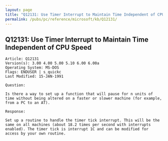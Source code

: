 ```yaml
---
layout: page
title: "Q12131: Use Timer Interrupt to Maintain Time Independent of CPU Speed"
permalink: /pubs/pc/reference/microsoft/kb/Q12131/
---
```


## Q12131: Use Timer Interrupt to Maintain Time Independent of CPU Speed

	Article: Q12131
	Version(s): 3.00 4.00 5.00 5.10 6.00 6.00a
	Operating System: MS-DOS
	Flags: ENDUSER | s_quickc
	Last Modified: 15-JAN-1991
	
	Question:
	
	Is there a way to set up a function that will pause for n units of
	time without being altered on a faster or slower machine (for example,
	from a PC to an AT).
	
	Response:
	
	Set up a routine to handle the timer tick interrupt. This will be the
	same on all machines (about 18.2 times per second with interrupts
	enabled). The timer tick is interrupt 1C and can be modified for
	access by your own routine.
